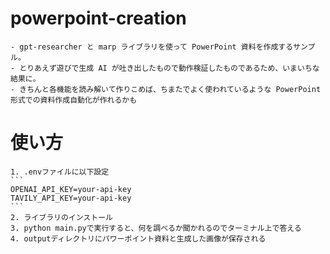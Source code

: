 # powerpoint-creation

    - gpt-researcher と marp ライブラリを使って PowerPoint 資料を作成するサンプル。
    - とりあえず遊びで生成 AI が吐き出したもので動作検証したものであるため、いまいちな結果に。
    - きちんと各機能を読み解いて作りこめば、ちまたでよく使われているような PowerPoint 形式での資料作成自動化が作れるかも

# 使い方

    1. .envファイルに以下設定
    ```
    OPENAI_API_KEY=your-api-key
    TAVILY_API_KEY=your-api-key
    ```
    2. ライブラリのインストール
    3. python main.pyで実行すると、何を調べるか聞かれるのでターミナル上で答える
    4. outputディレクトリにパワーポイント資料と生成した画像が保存される
